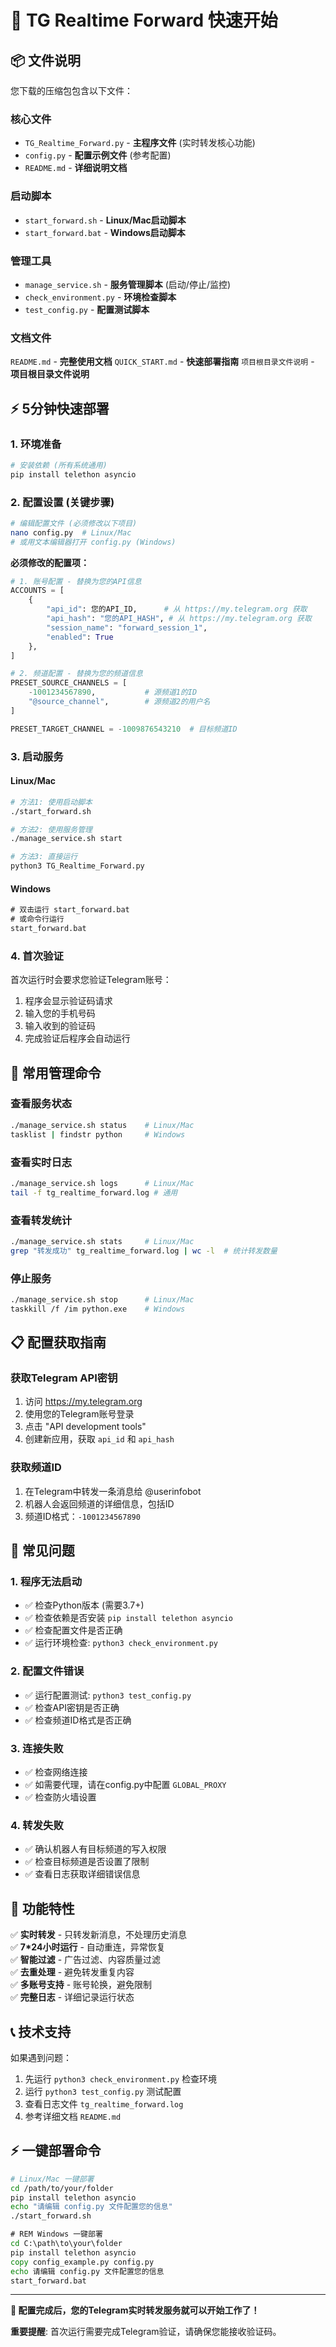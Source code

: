 # 🚀 TG Realtime Forward 快速开始

## 📦 文件说明

您下载的压缩包包含以下文件：

### 核心文件
- `TG_Realtime_Forward.py` - **主程序文件** (实时转发核心功能)
- `config.py` - **配置示例文件** (参考配置)
- `README.md` - **详细说明文档**

### 启动脚本
- `start_forward.sh` - **Linux/Mac启动脚本**
- `start_forward.bat` - **Windows启动脚本**

### 管理工具
- `manage_service.sh` - **服务管理脚本** (启动/停止/监控)
- `check_environment.py` - **环境检查脚本**
- `test_config.py` - **配置测试脚本**

### 文档文件
`README.md` - **完整使用文档**
`QUICK_START.md` - **快速部署指南**
`项目根目录文件说明` - **项目根目录文件说明**

## ⚡ 5分钟快速部署

### 1. 环境准备
```bash
# 安装依赖 (所有系统通用)
pip install telethon asyncio
```

### 2. 配置设置 (关键步骤)
```bash
# 编辑配置文件 (必须修改以下项目)
nano config.py  # Linux/Mac
# 或用文本编辑器打开 config.py (Windows)
```

**必须修改的配置项：**
```python
# 1. 账号配置 - 替换为您的API信息
ACCOUNTS = [
    {
        "api_id": 您的API_ID,      # 从 https://my.telegram.org 获取
        "api_hash": "您的API_HASH", # 从 https://my.telegram.org 获取
        "session_name": "forward_session_1",
        "enabled": True
    },
]

# 2. 频道配置 - 替换为您的频道信息
PRESET_SOURCE_CHANNELS = [
    -1001234567890,           # 源频道1的ID
    "@source_channel",        # 源频道2的用户名
]

PRESET_TARGET_CHANNEL = -1009876543210  # 目标频道ID
```

### 3. 启动服务

#### Linux/Mac
```bash
# 方法1: 使用启动脚本
./start_forward.sh

# 方法2: 使用服务管理
./manage_service.sh start

# 方法3: 直接运行
python3 TG_Realtime_Forward.py
```

#### Windows
```cmd
# 双击运行 start_forward.bat
# 或命令行运行
start_forward.bat
```

### 4. 首次验证
首次运行时会要求您验证Telegram账号：
1. 程序会显示验证码请求
2. 输入您的手机号码
3. 输入收到的验证码
4. 完成验证后程序会自动运行

## 🔧 常用管理命令

### 查看服务状态
```bash
./manage_service.sh status    # Linux/Mac
tasklist | findstr python     # Windows
```

### 查看实时日志
```bash
./manage_service.sh logs      # Linux/Mac
tail -f tg_realtime_forward.log # 通用
```

### 查看转发统计
```bash
./manage_service.sh stats     # Linux/Mac
grep "转发成功" tg_realtime_forward.log | wc -l  # 统计转发数量
```

### 停止服务
```bash
./manage_service.sh stop      # Linux/Mac
taskkill /f /im python.exe    # Windows
```

## 📋 配置获取指南

### 获取Telegram API密钥
1. 访问 https://my.telegram.org
2. 使用您的Telegram账号登录
3. 点击 "API development tools"
4. 创建新应用，获取 `api_id` 和 `api_hash`

### 获取频道ID
1. 在Telegram中转发一条消息给 @userinfobot
2. 机器人会返回频道的详细信息，包括ID
3. 频道ID格式：`-1001234567890`

## 🚨 常见问题

### 1. 程序无法启动
- ✅ 检查Python版本 (需要3.7+)
- ✅ 检查依赖是否安装 `pip install telethon asyncio`
- ✅ 检查配置文件是否正确
- ✅ 运行环境检查: `python3 check_environment.py`

### 2. 配置文件错误
- ✅ 运行配置测试: `python3 test_config.py`
- ✅ 检查API密钥是否正确
- ✅ 检查频道ID格式是否正确

### 3. 连接失败
- ✅ 检查网络连接
- ✅ 如需要代理，请在config.py中配置 `GLOBAL_PROXY`
- ✅ 检查防火墙设置

### 4. 转发失败
- ✅ 确认机器人有目标频道的写入权限
- ✅ 检查目标频道是否设置了限制
- ✅ 查看日志获取详细错误信息

## 🎯 功能特性

✅ **实时转发** - 只转发新消息，不处理历史消息  
✅ **7*24小时运行** - 自动重连，异常恢复  
✅ **智能过滤** - 广告过滤、内容质量过滤  
✅ **去重处理** - 避免转发重复内容  
✅ **多账号支持** - 账号轮换，避免限制  
✅ **完整日志** - 详细记录运行状态  

## 📞 技术支持

如果遇到问题：
1. 先运行 `python3 check_environment.py` 检查环境
2. 运行 `python3 test_config.py` 测试配置
3. 查看日志文件 `tg_realtime_forward.log`
4. 参考详细文档 `README.md`

## ⚡ 一键部署命令

```bash
# Linux/Mac 一键部署
cd /path/to/your/folder
pip install telethon asyncio
echo "请编辑 config.py 文件配置您的信息"
./start_forward.sh
```

```cmd
# REM Windows 一键部署
cd C:\path\to\your\folder
pip install telethon asyncio
copy config_example.py config.py
echo 请编辑 config.py 文件配置您的信息
start_forward.bat
```

---

**🎉 配置完成后，您的Telegram实时转发服务就可以开始工作了！**

**重要提醒**: 首次运行需要完成Telegram验证，请确保您能接收验证码。